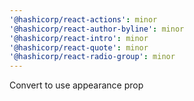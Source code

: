 ```yaml
---
'@hashicorp/react-actions': minor
'@hashicorp/react-author-byline': minor
'@hashicorp/react-intro': minor
'@hashicorp/react-quote': minor
'@hashicorp/react-radio-group': minor
---
```


Convert to use appearance prop
